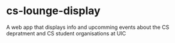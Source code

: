 # cs-lounge-display
A web app that displays info and upcomming events about the CS depratment and CS student organisations at UIC
